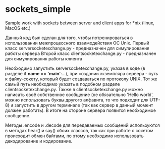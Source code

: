 # sockets_simple
Sample work with sockets between server and client apps for *nix (linux, MacOS etc.)

Данный код был сделан для того, чтобы потренироваться в использовании межпроцессного взаимодействия ОС Unix.
Первый класс serversocketexchange.py - предназначен для симулирования работы сервера
Второй класс clientsocketexchange.py - предназначен для симулирования работы клиента

Необходимо запустить serversocketexchange.py, указав в коде (в разделе if __name__ == '__main__':...), при создании экземпляра сервера - путь к файлу-сокету, который будет создаваться по протоколу UNIX. Тот же самый путь необходимо указать в подобном разделе clientsocketexchange.py. Также в clientsocketexchange.py можно написать своё собственное сообщение (не обязательно 'Hello world', можно использовать буквы другого алфавита, то что подходит для UTF-8) и запустить в другом терминале (так как сервер в данный момент должен работать).
В итоге на стороне сервера появится необходимое сообщение.

Методы .encode и .decode для передаваемых сообщений используются в методах hear() и say() обоих классов, так как при работе с сокетом происходит обмен байтами, по этому необходимо использовать декодирование и кодирование.
